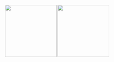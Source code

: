 <a href="https://github.com/Rokichi">
  <img align="left" height="170px" src="rokichi-readme-stats-dlo0pzugb-rokichis-projects.vercel.app/api?username=Rokichi&count_private=true&show_icons=true&theme=dracula" />
</a>
<a href="https://github.com/Rokichi">
 <img align="left" height="170px" src="rokichi-readme-stats-dlo0pzugb-rokichis-projects.vercel.app/api/top-langs/?username=Rokichi&layout=compact&show_icons=true&theme=dracula" />
</a>


<!--
**Rokichi/Rokichi** is a ✨ _special_ ✨ repository because its `README.md` (this file) appears on your GitHub profile.

Here are some ideas to get you started:

- 🔭 I’m currently working on ...
- 🌱 I’m currently learning ...
- 👯 I’m looking to collaborate on ...
- 🤔 I’m looking for help with ...
- 💬 Ask me about ...
- 📫 How to reach me: ...
- 😄 Pronouns: ...
- ⚡ Fun fact: ...
-->
